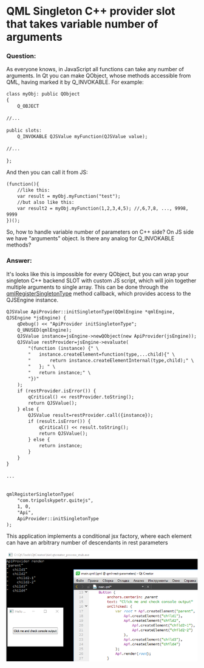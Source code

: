 # QML Singleton C++ provider slot  that takes variable number of arguments

### Question:

As everyone knows, in JavaScript all functions can take any number of arguments. In Qt you can make QObject, whose methods accessible from QML, having marked it by Q_INVOKABLE. For example:

```
class myObj: public QObject
{
    Q_OBJECT

//...

public slots:
    Q_INVOKABLE QJSValue myFunction(QJSValue value);

//...

};
```

And then you can call it from JS:

```
(function(){
    //like this:
    var result = myObj.myFunction("test");
    //but also like this:
    var result2 = myObj.myFunction(1,2,3,4,5); //,6,7,8, ..., 9998, 9999
})();
```

So, how to handle variable number of parameters on C++ side? On JS side we have "arguments" object. Is there any analog for Q_INVOKABLE methods?

### Answer:

It's looks like this is impossible for every QObject, but you can wrap your singleton C++ backend SLOT with custom JS script, which will join together multiple arguments to single array. This can be done through the [qmlRegisterSingletonType](https://doc.qt.io/qt-5/qqmlengine.html#qmlRegisterSingletonType) method callback, which provides access to the QJSEngine instance.

```
QJSValue ApiProvider::initSingletonType(QQmlEngine *qmlEngine, QJSEngine *jsEngine) {
    qDebug() << "ApiProvider initSingletonType";
    Q_UNUSED(qmlEngine);
    QJSValue instance=jsEngine->newQObject(new ApiProvider(jsEngine));
    QJSValue restProvider=jsEngine->evaluate(
        "(function (instance) {" \
        "   instance.createElement=function(type,...child){" \
        "       return instance.createElementInternal(type,child);" \
        "   }; " \
        "   return instance;" \
        "})"
    );
    if (restProvider.isError()) {
        qCritical() << restProvider.toString();
        return QJSValue();
    } else {
        QJSValue result=restProvider.call({instance});
        if (result.isError()) {
            qCritical() << result.toString();
            return QJSValue();
        } else {
            return instance;
        }
    }
}

...


qmlRegisterSingletonType(
    "com.tripolskypetr.quitejs",
    1, 0,
    "Api",
    ApiProvider::initSingletonType
);

```

This application implements a conditional jsx factory, where each element can have an arbitrary number of descendants in rest parameters

![screenshot](screenshot.png)